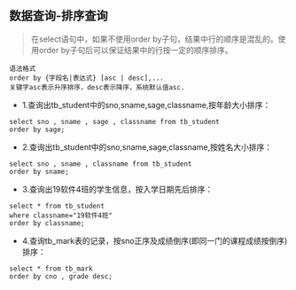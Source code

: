 ## 数据查询-排序查询
>在select语句中，如果不使用order by子句，结果中行的顺序是混乱的。使用order by子句后可以保证结果中的行按一定的顺序排序。
```
语法格式
order by {字段名|表达式} [asc | desc],...
关键字asc表示升序排序，desc表示降序，系统默认值asc.
```
- 1.查询出tb_student中的sno,sname,sage,classname,按年龄大小排序：
```
select sno , sname , sage , classname from tb_student
order by sage;
```
- 2.查询出tb_student中的sno,sname,sage,classname,按姓名大小排序：
```
select sno , sname , classname from tb_student 
order by sname;
```
- 3.查询出19软件4班的学生信息，按入学日期先后排序：
```
select * from tb_student
where classname="19软件4班"
order by classname;
```
- 4.查询tb_mark表的记录，按sno正序及成绩倒序(即同一门的课程成绩按倒序)排序：
```
select * from tb_mark 
order by cno , grade desc;
```
